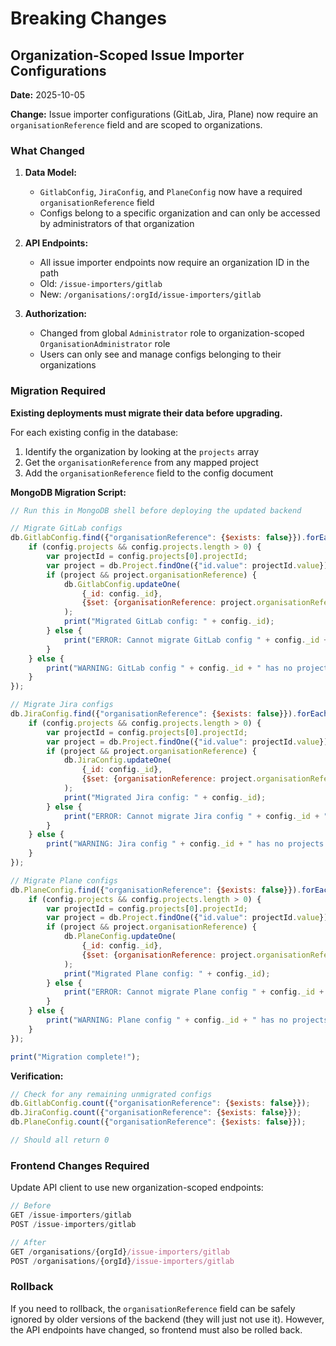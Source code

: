 # Breaking Changes

## Organization-Scoped Issue Importer Configurations

**Date:** 2025-10-05

**Change:** Issue importer configurations (GitLab, Jira, Plane) now require an `organisationReference` field and are scoped to organizations.

### What Changed

1. **Data Model:**
   - `GitlabConfig`, `JiraConfig`, and `PlaneConfig` now have a required `organisationReference` field
   - Configs belong to a specific organization and can only be accessed by administrators of that organization

2. **API Endpoints:**
   - All issue importer endpoints now require an organization ID in the path
   - Old: `/issue-importers/gitlab`
   - New: `/organisations/:orgId/issue-importers/gitlab`

3. **Authorization:**
   - Changed from global `Administrator` role to organization-scoped `OrganisationAdministrator` role
   - Users can only see and manage configs belonging to their organizations

### Migration Required

**Existing deployments must migrate their data before upgrading.**

For each existing config in the database:
1. Identify the organization by looking at the `projects` array
2. Get the `organisationReference` from any mapped project
3. Add the `organisationReference` field to the config document

**MongoDB Migration Script:**

```javascript
// Run this in MongoDB shell before deploying the updated backend

// Migrate GitLab configs
db.GitlabConfig.find({"organisationReference": {$exists: false}}).forEach(function(config) {
    if (config.projects && config.projects.length > 0) {
        var projectId = config.projects[0].projectId;
        var project = db.Project.findOne({"id.value": projectId.value});
        if (project && project.organisationReference) {
            db.GitlabConfig.updateOne(
                {_id: config._id},
                {$set: {organisationReference: project.organisationReference}}
            );
            print("Migrated GitLab config: " + config._id);
        } else {
            print("ERROR: Cannot migrate GitLab config " + config._id + " - no project found or project has no org");
        }
    } else {
        print("WARNING: GitLab config " + config._id + " has no projects - manual intervention required");
    }
});

// Migrate Jira configs
db.JiraConfig.find({"organisationReference": {$exists: false}}).forEach(function(config) {
    if (config.projects && config.projects.length > 0) {
        var projectId = config.projects[0].projectId;
        var project = db.Project.findOne({"id.value": projectId.value});
        if (project && project.organisationReference) {
            db.JiraConfig.updateOne(
                {_id: config._id},
                {$set: {organisationReference: project.organisationReference}}
            );
            print("Migrated Jira config: " + config._id);
        } else {
            print("ERROR: Cannot migrate Jira config " + config._id + " - no project found or project has no org");
        }
    } else {
        print("WARNING: Jira config " + config._id + " has no projects - manual intervention required");
    }
});

// Migrate Plane configs
db.PlaneConfig.find({"organisationReference": {$exists: false}}).forEach(function(config) {
    if (config.projects && config.projects.length > 0) {
        var projectId = config.projects[0].projectId;
        var project = db.Project.findOne({"id.value": projectId.value});
        if (project && project.organisationReference) {
            db.PlaneConfig.updateOne(
                {_id: config._id},
                {$set: {organisationReference: project.organisationReference}}
            );
            print("Migrated Plane config: " + config._id);
        } else {
            print("ERROR: Cannot migrate Plane config " + config._id + " - no project found or project has no org");
        }
    } else {
        print("WARNING: Plane config " + config._id + " has no projects - manual intervention required");
    }
});

print("Migration complete!");
```

**Verification:**

```javascript
// Check for any remaining unmigrated configs
db.GitlabConfig.count({"organisationReference": {$exists: false}});
db.JiraConfig.count({"organisationReference": {$exists: false}});
db.PlaneConfig.count({"organisationReference": {$exists: false}});

// Should all return 0
```

### Frontend Changes Required

Update API client to use new organization-scoped endpoints:

```typescript
// Before
GET /issue-importers/gitlab
POST /issue-importers/gitlab

// After
GET /organisations/{orgId}/issue-importers/gitlab
POST /organisations/{orgId}/issue-importers/gitlab
```

### Rollback

If you need to rollback, the `organisationReference` field can be safely ignored by older versions of the backend (they will just not use it). However, the API endpoints have changed, so frontend must also be rolled back.
